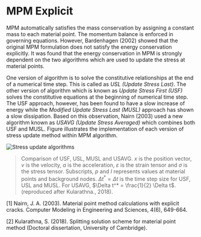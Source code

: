 # MPM Explicit

MPM automatically satisfies the mass conservation by assigning a constant mass to each
material point. The momentum balance is enforced in governing equations. However,
Bardenhagen (2002) showed that the original MPM formulation does not satisfy the energy
conservation explicitly. It was found that the energy conservation in MPM is strongly
dependent on the two algorithms which are used to update the stress at material points.

One version of algorithm is to solve the constitutive relationships at the end of a numerical
time step. This is called as _USL (Update Stress Last)_. The other version of algorithm which is
known as _Update Stress First (USF)_ solves the constitutive equations at the beginning of
numerical time step. The USF approach, however, has been found to have a slow increase of
energy while the _Modified Update Stress Last (MUSL)_ approach has shown a slow dissipation.
Based on this observation, Nairn (2003) used a new algorithm known as _USAVG
(Update Stress Averaged)_ which combines both USF and MUSL. Figure illustrates the
implementation of each version of stress update method within MPM algorithm.

![Stress update algorithms](stress-update.png)
> Comparison of USF, USL, MUSL and USAVG. $x$ is the position vector, $v$ is the velocity,
$a$ is the acceleration, $\varepsilon$ is the strain tensor and $\sigma$ is the stress
tensor. Subscripts, $p$ and $I$ represents values at material points and background nodes.
$\Delta t^* = \Delta t$ is the time step size for USF, USL and MUSL. For USAVG,
$\Delta t^* = \frac{1}{2} \Delta t$. (reproduced after Kularathna., 2018).


[1] Nairn, J. A. (2003). Material point method calculations with explicit cracks.
Computer Modeling in Engineering and Sciences, 4(6), 649-664.

[2] Kularathna, S. (2018). Splitting solution scheme for material point method
(Doctoral dissertation, University of Cambridge).